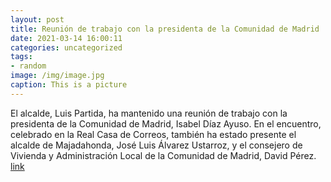 ```yaml
---
layout: post
title: Reunión de trabajo con la presidenta de la Comunidad de Madrid
date: 2021-03-14 16:00:11
categories: uncategorized
tags:
- random
image: /img/image.jpg
caption: This is a picture
---
```

El alcalde, Luis Partida, ha mantenido una reunión de trabajo con la presidenta de la Comunidad de Madrid, Isabel Díaz Ayuso. En el encuentro, celebrado en la Real Casa de Correos, también ha estado presente el alcalde de Majadahonda, José Luis Álvarez Ustarroz, y el consejero de Vivienda y Administración Local de la Comunidad de Madrid, David Pérez. [link](https://www.ayto-villacanada.es/tu-ayuntamiento/reunion-de-trabajo-con-la-presidenta-de-la-comunidad-de-madrid/)
